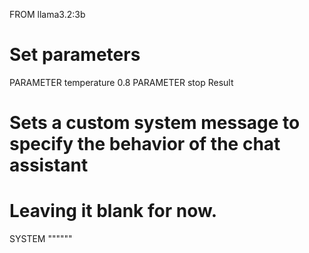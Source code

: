 FROM llama3.2:3b

# Set parameters

PARAMETER temperature 0.8
PARAMETER stop Result

# Sets a custom system message to specify the behavior of the chat assistant

# Leaving it blank for now.

SYSTEM """"""